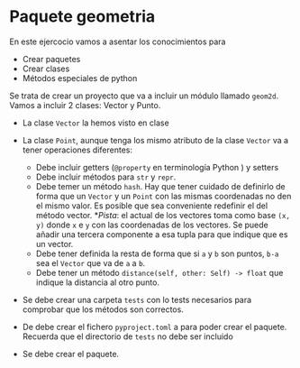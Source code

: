 # Paquete geometria

En este ejercocio vamos a asentar los conocimientos para
- Crear paquetes
- Crear clases
- Métodos especiales de python

Se trata de crear un proyecto que va a incluir un módulo llamado
`geom2d`. Vamos a incluir 2 clases: Vector y Punto.

- La clase `Vector` la hemos visto en clase
- La clase `Point`, aunque tenga los mismo atributo de la clase
  `Vector` va a tener operaciones diferentes:
  * Debe incluir getters (`@property` en terminología Python ) y
    setters
  * Debe incluir métodos para `str` y `repr`.
  * Debe temer un método `hash`. Hay que tener cuidado de definirlo de
    forma que un `Vector` y un `Point` con las mismas coordenadas no
    den el mismo valor. Es posible que sea conveniente redefinir el
    del método vector. **Pista*: el actual de los vectores
		toma como base `(x, y)` donde `x` e `y` con las coordenadas de
    los vectores. Se puede añadir una tercera componente a esa tupla
	para que indique que es un vector.
  * Debe tener definida la resta de forma que si `a` y `b` son puntos,
    `b-a` sea el `Vector` que va de `a` a `b`.
  * Debe tener un método `distance(self, other: Self) -> float` que
    indique la distancia al otro punto.

- Se debe crear una carpeta `tests` con lo tests necesarios para
  comprobar que los métodos son correctos.

- De debe crear el fichero `pyproject.toml` a para poder crear el
  paquete. Recuerda que el directorio de `tests` no debe ser incluido

- Se debe crear el paquete.
